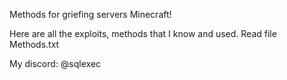 Methods for griefing servers Minecraft!

Here are all the exploits, methods that I know and used.
Read file Methods.txt

My discord: @sqlexec
